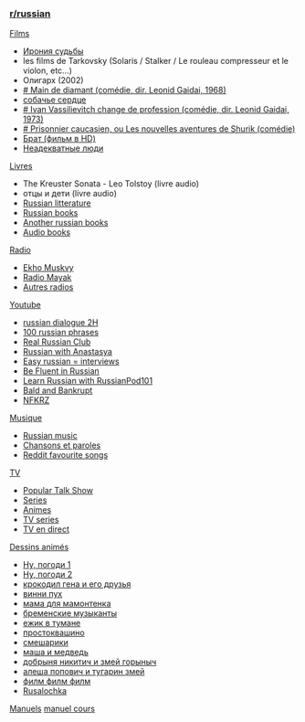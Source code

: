 
### [r/russian](https://www.reddit.com/r/russian/wiki/full_course)

<u>Films </u>
- [Ирония судьбы](https://www.youtube.com/watch?v=lVpmZnRIMKs)
-  les films de Tarkovsky (Solaris / Stalker / Le rouleau compresseur et le violon, etc...)
-  Олигарх (2002)
-  [# Main de diamant (comédie, dir. Leonid Gaidai, 1968)](https://www.youtube.com/watch?v=B-iVfLX2tvY)
-  [собачье  сердце](https://www.youtube.com/watch?v=aOE_3_Ws4y0) 
-  [# Ivan Vassilievitch change de profession (comédie, dir. Leonid Gaidai, 1973)](https://www.youtube.com/watch?v=a50qT9bW2Qo)
-  [# Prisonnier caucasien, ou Les nouvelles aventures de Shurik (comédie)](https://www.youtube.com/watch?v=P2_sjEURwgo)
-  [Брат (фильм в HD)](https://www.youtube.com/watch?v=aDaaCGZz-Ok)
-  [Неадекватные люди](https://www.youtube.com/watch?v=RuEFwdtDDiM)

<u>Livres</u>
- The Kreuster Sonata - Leo Tolstoy (livre audio)
- отцы и дети (livre audio)
- [Russian litterature](https://russianenthusiast.com/russian-culture/russian-literature/)
- [Russian books](http://flibusta.is/b)
- [Another russian books](https://read2read.net/)
- [Audio books](http://mds-club.ru/cgi-bin/index.cgi?r=84&lang=rus&sbr=1&posits=0&filter=0&article=0&sortby=20&search=&searchbutton.x=0&searchbutton.y=0)

<u>Radio</u>
-  [Ekho Muskvy](https://echo.msk.ru/sounds/stream.html)
-  [Radio Mayak](https://radiomayak.ru/)
-  [Autres radios](https://www.radio.fr/language/russian)

<u>Youtube</u>
-  [russian dialogue 2H](https://www.youtube.com/watch?v=PEidRnRXA90)
-  [100 russian phrases](https://www.youtube.com/watch?v=e9faloUNgKM)
-  [Real Russian Club](https://www.youtube.com/channel/UCyJznKYS9kkP7RWWq3YAbFw/videos)
-  [Russian with Anastasya](https://www.youtube.com/channel/UCtZ7CepLxk_dSbsbRFgPaFw)
-  [Easy russian = interviews](https://www.youtube.com/playlist?list=PLA5UIoabheFNOmTYF_LDqbO42p8Ng0LLa)
-  [Be Fluent in Russian](https://www.youtube.com/channel/UCtMqRKjQcFJoq4TOIdHDiew)
-  [Learn Russian with RussianPod101](https://www.youtube.com/channel/UCUg_JDaHFAPEiFGDMddoIzA)
-  [Bald and Bankrupt](https://www.youtube.com/channel/UCxDZs_ltFFvn0FDHT6kmoXA)
-  [NFKRZ](https://www.youtube.com/channel/UC19xLluI7dG093Gmw57BhHw)

<u>Musique</u>
- [Russian music](https://russianenthusiast.com/russian-culture/russian-music/)
- [Chansons et paroles](https://russianlyrics.blogspot.com/)
- [Reddit favourite songs](https://www.reddit.com/r/russian/comments/2gae5g/your_favourite_russian_songs/)

<u>TV</u>
-  [Popular Talk Show](https://www.youtube.com/channel/UCzlzGhKI5Y1LIeDJI53cWjQ)
-  [Series](http://seasonvar.ru/)
-  [Animes](https://video.animespirit.ru/)
-  [TV series](https://russianfilmhub.com/tvshows/)
-  [TV en direct](https://wwitv.com/television/174.htm)

<u>Dessins animés</u>
- [Ну, погоди 1](https://www.youtube.com/watch?v=TUjvOjlqVrE)
- [Ну, погоди 2](https://www.youtube.com/watch?v=_ASgfPn7Ap4)
- [крокодил гена и его друзья](https://www.youtube.com/watch?v=aMHFMdAaBTQ)
- [винни пух](https://www.youtube.com/watch?v=7G_fYgW5Tys)
- [мама для мамонтенка](https://www.youtube.com/watch?v=lYm6cCgeFKw)
- [бременские музыканты](https://www.youtube.com/watch?v=cHeRDRAxowQ)
- [ежик  в тумане](https://www.youtube.com/watch?v=6jZ2G--y1hw)
- [простоквашино](https://www.youtube.com/watch?v=pXD3txG2bVQ)
- [смешарики](https://www.youtube.com/watch?v=oDW9iGzT_FY)
- [маша и медведь](https://www.youtube.com/watch?v=L-QGQQoPf-Y)
- [добрыня никитич и змей горыныч](https://www.youtube.com/watch?v=HvSaBVSAkz4)
- [алеша попович и тугарин змей](https://www.youtube.com/watch?v=8vPQKM5UOJU)
- [филм филм филм ](https://www.youtube.com/watch?v=Ma3Wgbx7kQk)
- [Rusalochka](https://www.youtube.com/watch?v=6O331YUr2gI)

<u> Manuels</u>
[manuel cours](https://drive.google.com/drive/folders/1ZWN90uFcGasrRqwRN2fIRvzugAmoKaMx?usp=sharing)